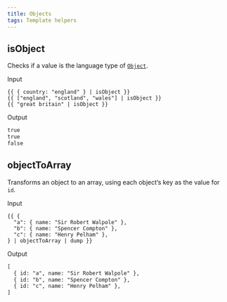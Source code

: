 ```yaml
---
title: Objects
tags: Template helpers
---
```


## isObject

Checks if a value is the language type of [`Object`](https://developer.mozilla.org/en-US/docs/Web/JavaScript/Reference/Global_Objects/Object).

Input

```njk
{{ { country: "england" } | isObject }}
{{ ["england", "scotland", "wales"] | isObject }}
{{ "great britain" | isObject }}
```

Output

```html
true
true
false
```

## objectToArray

Transforms an object to an array, using each object’s key as the value for `id`.

Input

```njk
{{ {
  "a": { name: "Sir Robert Walpole" },
  "b": { name: "Spencer Compton" },
  "c": { name: "Henry Pelham" },
} | objectToArray | dump }}
```

Output

```html
[
  { id: "a", name: "Sir Robert Walpole" },
  { id: "b", name: "Spencer Compton" },
  { id: "c", name: "Henry Pelham" },
]
```
